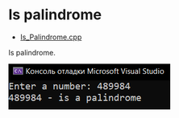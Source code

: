 # Is palindrome
* [Is_Palindrome.cpp](Is_Palindrome.cpp)
<p>Is palindrome.</p>
<img src="/images/Is_Palindrome.png">
